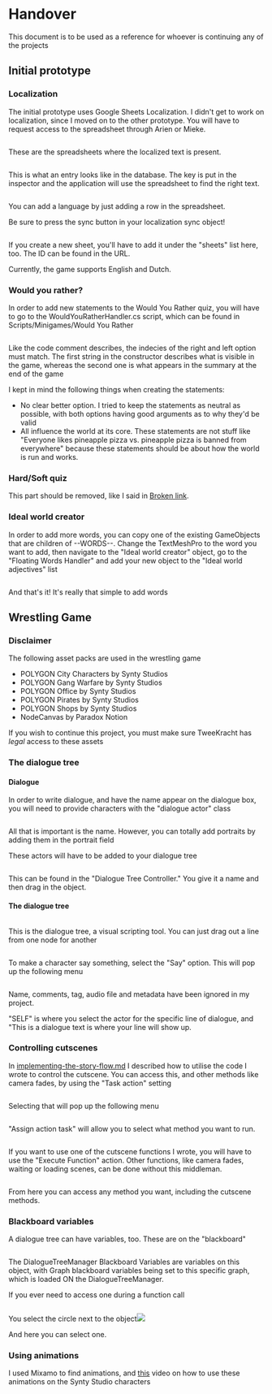 # Handover

This document is to be used as a reference for whoever is continuing any of the projects

## Initial prototype

### Localization

The initial prototype uses Google Sheets Localization. I didn't get to work on localization, since I moved on to the other prototype. You will have to request access to the spreadsheet through Arien or Mieke.

<figure><img src="../.gitbook/assets/image (2).png" alt=""><figcaption></figcaption></figure>

These are the spreadsheets where the localized text is present.&#x20;

<figure><img src="../.gitbook/assets/image (3).png" alt=""><figcaption></figcaption></figure>

This is what an entry looks like in the database. The key is put in the inspector and the application will use the spreadsheet to find the right text.

<figure><img src="../.gitbook/assets/image (4).png" alt=""><figcaption></figcaption></figure>

You can add a language by just adding a row in the spreadsheet.

Be sure to press the sync button in your localization sync object!

<figure><img src="../.gitbook/assets/image (5).png" alt=""><figcaption></figcaption></figure>

If you create a new sheet, you'll have to add it under the "sheets" list here, too. The ID can be found in the URL.

Currently, the game supports English and Dutch.

### Would you rather?

In order to add new statements to the Would You Rather quiz, you will have to go to the WouldYouRatherHandler.cs script, which can be found in Scripts/Minigames/Would You Rather

<figure><img src="../.gitbook/assets/image (7).png" alt=""><figcaption></figcaption></figure>

Like the code comment describes, the indecies of the right and left option must match. The first string in the constructor describes what is visible in the game, whereas the second one is what appears in the summary at the end of the game

I kept in mind the following things when creating the statements:

* No clear better option. I tried to keep the statements as neutral as possible, with both options having good arguments as to why they'd be valid
* All influence the world at its core. These statements are not stuff like "Everyone likes pineapple pizza vs. pineapple pizza is banned from everywhere" because these statements should be about how the world is run and works.

### Hard/Soft quiz

This part should be removed, like I said in [Broken link](broken-reference "mention").

### Ideal world creator

In order to add more words, you can copy one of the existing GameObjects that are children of --WORDS--. Change the TextMeshPro to the word you want to add, then navigate to the "Ideal world creator" object, go to the "Floating Words Handler" and add your new object to the "Ideal world adjectives" list

<figure><img src="../.gitbook/assets/image (8).png" alt=""><figcaption></figcaption></figure>

And that's it! It's really that simple to add words

## Wrestling Game

### Disclaimer

The following asset packs are used in the wrestling game

* POLYGON City Characters by Synty Studios
* POLYGON Gang Warfare by Synty Studios
* POLYGON Office by Synty Studios
* POLYGON Pirates by Synty Studios
* POLYGON Shops by Synty Studios
* NodeCanvas by Paradox Notion

If you wish to continue this project, you must make sure TweeKracht has _legal_ access to these assets

### The dialogue tree

#### Dialogue

In order to write dialogue, and have the name appear on the dialogue box, you will need to provide characters with the "dialogue actor" class



<figure><img src="../.gitbook/assets/image (9).png" alt=""><figcaption></figcaption></figure>

All that is important is the name. However, you can totally add portraits by adding them in the portrait field

These actors will have to be added to your dialogue tree

<figure><img src="../.gitbook/assets/image (10).png" alt=""><figcaption></figcaption></figure>

This can be found in the "Dialogue Tree Controller." You give it a name and then drag in the object.

#### The dialogue tree

<figure><img src="../.gitbook/assets/image (11).png" alt=""><figcaption></figcaption></figure>

This is the dialogue tree, a visual scripting tool. You can just drag out a line from one node for another

<figure><img src="../.gitbook/assets/image (15).png" alt=""><figcaption></figcaption></figure>

To make a character say something, select the "Say" option. This will pop up the following menu

<figure><img src="../.gitbook/assets/image (14).png" alt=""><figcaption></figcaption></figure>

Name, comments, tag, audio file and metadata have been ignored in my project.

"SELF" is where you select the actor for the specific line of dialogue, and "This is a dialogue text is where your line will show up.

### Controlling cutscenes

In [implementing-the-story-flow.md](../implementation-phase-wrestling-game/implementing-the-story-flow.md "mention") I described how to utilise the code I wrote to control the cutscene. You can access this, and other methods like camera fades, by using the "Task action" setting

<figure><img src="../.gitbook/assets/image (16).png" alt=""><figcaption></figcaption></figure>

Selecting that will pop up the following menu

<figure><img src="../.gitbook/assets/image (17).png" alt=""><figcaption></figcaption></figure>

"Assign action task" will allow you to select what method you want to run.

<figure><img src="../.gitbook/assets/image (18).png" alt=""><figcaption></figcaption></figure>

If you want to use one of the cutscene functions I wrote, you will have to use the "Execute Function" action. Other functions, like camera fades, waiting or loading scenes, can be done without this middleman.

<figure><img src="../.gitbook/assets/image (19).png" alt=""><figcaption></figcaption></figure>

From here you can access any method you want, including the cutscene methods.

### Blackboard variables

A dialogue tree can have variables, too. These are on the "blackboard"

<figure><img src="../.gitbook/assets/image (20).png" alt=""><figcaption></figcaption></figure>

The DialogueTreeManager Blackboard Variables are variables on this object, with Graph blackboard variables being set to this specific graph, which is loaded ON the DialogueTreeManager.

If you ever need to access one during a function call

<figure><img src="../.gitbook/assets/image (21).png" alt=""><figcaption></figcaption></figure>

You select the circle next to the object![](<../.gitbook/assets/image (22).png>)

And here you can select one.

### Using animations

I used Mixamo to find animations, and [this](https://www.youtube.com/watch?v=9H0aJhKSlEQ) video on how to use these animations on the Synty Studio characters
